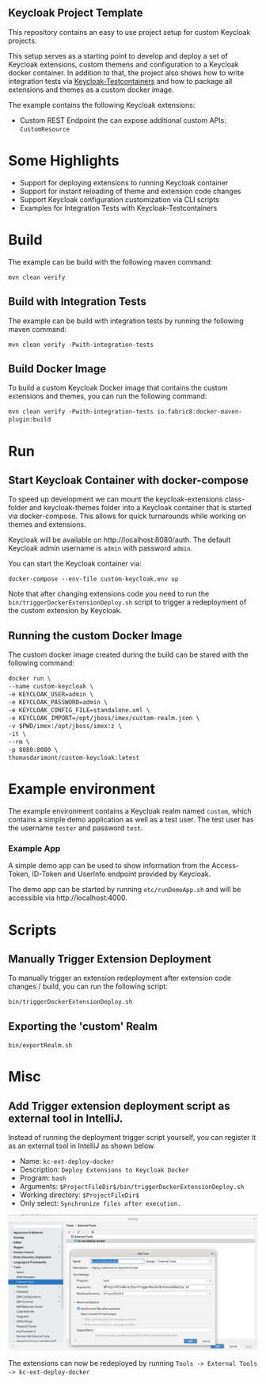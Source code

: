 Keycloak Project Template
---

This repository contains an easy to use project setup for custom Keycloak projects.

This setup serves as a starting point to develop and deploy a set of Keycloak extensions, custom themens and configuration to a Keycloak docker container.
In addition to that, the project also shows how to write integration tests via [Keycloak-Testcontainers](https://github.com/dasniko/testcontainers-keycloak) and how to package all extensions and themes as a
custom docker image.

The example contains the following Keycloak extensions:
- Custom REST Endpoint the can expose additional custom APIs: `CustomResource`

# Some Highlights
- Support for deploying extensions to running Keycloak container
- Support for instant reloading of theme and extension code changes
- Support Keycloak configuration customization via CLI scripts
- Examples for Integration Tests with Keycloak-Testcontainers


# Build
The example can be build with the following maven command:
```
mvn clean verify
```

## Build with Integration Tests
The example can be build with integration tests by running the following maven command:
```
mvn clean verify -Pwith-integration-tests
```

## Build Docker Image
To build a custom Keycloak Docker image that contains the custom extensions and themes, you can run the following command:
```
mvn clean verify -Pwith-integration-tests io.fabric8:docker-maven-plugin:build
```

# Run

## Start Keycloak Container with docker-compose

To speed up development we can mount the keycloak-extensions class-folder and keycloak-themes folder into
a Keycloak container that is started via docker-compose. This allows for quick turnarounds while working on themes
and extensions.

Keycloak will be available on http://localhost:8080/auth.
The default Keycloak admin username is `admin` with password `admin`.

You can start the Keycloak container via:
```
docker-compose --env-file custom-keycloak.env up
```

Note that after changing extensions code you need to run the `bin/triggerDockerExtensionDeploy.sh` script to trigger
a redeployment of the custom extension by Keycloak. 

## Running the custom Docker Image

The custom docker image created during the build can be stared with the following command:
```
docker run \
--name custom-keycloak \
-e KEYCLOAK_USER=admin \
-e KEYCLOAK_PASSWORD=admin \
-e KEYCLOAK_CONFIG_FILE=standalone.xml \
-e KEYCLOAK_IMPORT=/opt/jboss/imex/custom-realm.json \
-v $PWD/imex:/opt/jboss/imex:z \
-it \
--rm \
-p 8080:8080 \
thomasdarimont/custom-keycloak:latest
```

# Example environment

The example environment contains a Keycloak realm named `custom`, which contains a simple demo application as well as a test user.
The test user has the username `tester` and password `test`.

### Example App

A simple demo app can be used to show information from the Access-Token, ID-Token and UserInfo endpoint provided by Keycloak.

The demo app can be started by running `etc/runDemoApp.sh` and will be accessible via http://localhost:4000.

# Scripts

## Manually Trigger Extension Deployment

To manually trigger an extension redeployment after extension code changes / build, you can run the following script:
```
bin/triggerDockerExtensionDeploy.sh
```

## Exporting the 'custom' Realm
```
bin/exportRealm.sh
```


# Misc

## Add Trigger extension deployment script as external tool in IntelliJ.

Instead of running the deployment trigger script yourself, you can register it as an external tool in IntelliJ as shown below.

- Name: `kc-ext-deploy-docker`
- Description: `Deploy Extensions to Keycloak Docker`
- Program: `bash`
- Arguments: `$ProjectFileDir$/bin/triggerDockerExtensionDeploy.sh`
- Working directory: `$ProjectFileDir$`
- Only select: `Synchronize files after execution.`

![IntelliJ External Tool](docs/ide/intellij-external-tool.png)

The extensions can now be redeployed by running `Tools -> External Tools -> kc-ext-deploy-docker`
